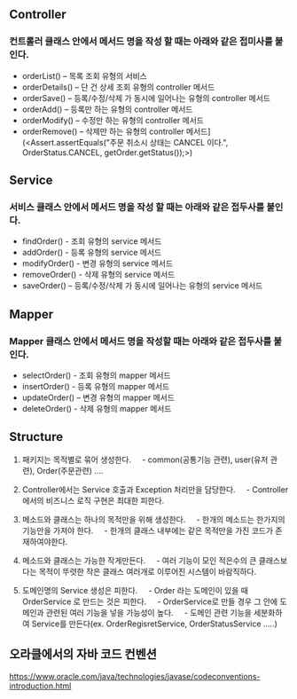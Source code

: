 ## Controller
### 컨트롤러 클래스 안에서 메서드 명을 작성 할 때는 아래와 같은 접미사를 붙인다.
- orderList() – 목록 조회 유형의 서비스
- orderDetails() – 단 건 상세 조회 유형의 controller 메서드
- orderSave() – 등록/수정/삭제 가 동시에 일어나는 유형의 controller 메서드
- orderAdd() – 등록만 하는 유형의 controller 메서드
- orderModify() – 수정만 하는 유형의 controller 메서드
- orderRemove() – 삭제만 하는 유형의 controller 메서드](<Assert.assertEquals("주문 취소시 상태는 CANCEL 이다.", OrderStatus.CANCEL, getOrder.getStatus());>)

## Service
### 서비스 클래스 안에서 메서드 명을 작성 할 때는 아래와 같은 접두사를 붙인다.

- findOrder() - 조회 유형의 service 메서드
- addOrder() - 등록 유형의 service 메서드
- modifyOrder() - 변경 유형의 service 메서드
- removeOrder() - 삭제 유형의 service 메서드
- saveOrder() – 등록/수정/삭제 가 동시에 일어나는 유형의 service 메서드

## Mapper
### Mapper 클래스 안에서 메서드 명을 작성할 때는 아래와 같은 접두사를 붙인다.
- selectOrder() - 조회 유형의 mapper 메서드
- insertOrder() - 등록 유형의 mapper 메서드
- updateOrder() – 변경 유형의 mapper 메서드
- deleteOrder() - 삭제 유형의 mapper 메서드

## Structure

1. 패키지는 목적별로 묶어 생성한다.
    - common(공통기능 관련), user(유저 관련), Order(주문관련) ....

2. Controller에서는 Service 호출과 Exception 처리만을 담당한다.
    - Controller에서의 비즈니스 로직 구현은 최대한 피한다.

3. 메소드와 클래스는 하나의 목적만을 위해 생성한다.
    - 한개의 메소드는 한가지의 기능만을 가져야 한다.
    - 한개의 클래스 내부에는 같은 목적만을 가진 코드가 존재하여야한다.

4. 메소드와 클래스는 가능한 작게만든다.
    - 여러 기능이 모인 적은수의 큰 클래스보다는 목적이 뚜렷한 작은 클래스 여러개로 이루어진 시스템이 바람직하다.

5. 도메인명의 Service 생성은 피한다.
    - Order 라는 도메인이 있을 때 OrderService 로 만드는 것은 피한다.
    - OrderService로 만들 경우 그 안에 도메인과 관련된 여러 기능을 넣을 가능성이 높다.
    - 도메인 관련 기능을 세분화하여 Service를 만든다(ex. OrderRegisretService, OrderStatusService .....)

## 오라클에서의 자바 코드 컨벤션
https://www.oracle.com/java/technologies/javase/codeconventions-introduction.html
